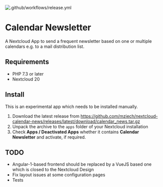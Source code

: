![.github/workflows/release.yml](https://github.com/mziech/nextcloud-calendar-news/workflows/.github/workflows/release.yml/badge.svg)

# Calendar Newsletter
A Nextcloud App to send a frequent newsletter based on one or multiple calendars e.g. to a mail distribution list.

## Requirements
* PHP 7.3 or later
* Nextcloud 20

## Install
This is an experimental app which needs to be installed manually.

1. Download the latest release from 
https://github.com/mziech/nextcloud-calendar-news/releases/latest/download/calendar_news.tar.gz
2. Unpack the archive to the `apps` folder of your Nextcloud installation 
3. Check **Apps / Deactivated Apps** whether it contains **Calendar Newsletter**
and activate, if required.

## TODO
* Angular-1-based frontend should be replaced by a VueJS based one which is closed to the Nextcloud Design
* Fix layout issues at some configuration pages
* Tests
